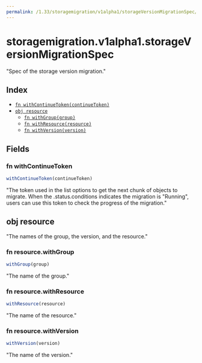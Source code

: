 ```yaml
---
permalink: /1.33/storagemigration/v1alpha1/storageVersionMigrationSpec/
---
```


# storagemigration.v1alpha1.storageVersionMigrationSpec

"Spec of the storage version migration."

## Index

* [`fn withContinueToken(continueToken)`](#fn-withcontinuetoken)
* [`obj resource`](#obj-resource)
  * [`fn withGroup(group)`](#fn-resourcewithgroup)
  * [`fn withResource(resource)`](#fn-resourcewithresource)
  * [`fn withVersion(version)`](#fn-resourcewithversion)

## Fields

### fn withContinueToken

```ts
withContinueToken(continueToken)
```

"The token used in the list options to get the next chunk of objects to migrate. When the .status.conditions indicates the migration is \"Running\", users can use this token to check the progress of the migration."

## obj resource

"The names of the group, the version, and the resource."

### fn resource.withGroup

```ts
withGroup(group)
```

"The name of the group."

### fn resource.withResource

```ts
withResource(resource)
```

"The name of the resource."

### fn resource.withVersion

```ts
withVersion(version)
```

"The name of the version."
